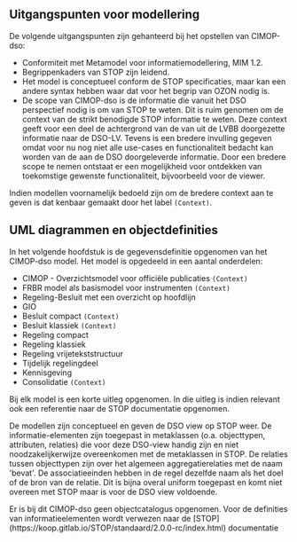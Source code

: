Uitgangspunten voor modellering
-----------------

De volgende uitgangspunten zijn gehanteerd bij het opstellen van CIMOP-dso:

- Conformiteit met Metamodel voor informatiemodellering, MIM 1.2.
- Begrippenkaders van STOP zijn leidend.
- Het model is conceptueel conform de STOP specificaties, maar kan een andere syntax hebben waar dat voor het begrip van OZON nodig is.
- De scope van CIMOP-dso is de informatie die vanuit het DSO perspectief nodig is om van STOP te weten. Dit is ruim genomen om de context van de strikt benodigde STOP informatie te weten. Deze context geeft voor een deel de achtergrond van de van uit de LVBB doorgezette informatie naar de DSO-LV. Tevens is een bredere invulling gegeven omdat voor nu nog niet alle use-cases en functionaliteit bedacht kan worden van de aan de DSO doorgeleverde informatie. Door een bredere scope te nemen ontstaat er een mogelijkheid voor ontdekken van toekomstige gewenste functionaliteit, bijvoorbeeld voor de viewer.

Indien modellen voornamelijk bedoeld zijn om de bredere context aan te geven is dat kenbaar gemaakt door het label `(Context)`.

UML diagrammen en objectdefinities
-----------------

In het volgende hoofdstuk is de gegevensdefinitie opgenomen van het CIMOP-dso model.
Het model is opgedeeld in een aantal onderdelen:
- CIMOP - Overzichtsmodel voor officiële publicaties `(Context)`
- FRBR model als basismodel voor instrumenten `(Context)`
- Regeling-Besluit met een overzicht op hoofdlijn
- GIO
- Besluit compact `(Context)`
- Besluit klassiek `(Context)`
- Regeling compact
- Regeling klassiek
- Regeling vrijetekststructuur
- Tijdelijk regelingdeel
- Kennisgeving
- Consolidatie `(Context)`

Bij elk model is een korte uitleg opgenomen. In die uitleg is indien relevant ook een referentie naar de STOP documentatie opgenomen.

De modellen zijn conceptueel en geven de DSO view op STOP weer. De informatie-elementen zijn toegepast in metaklassen (o.a. objecttypen, attributen, relaties) die voor deze DSO-view handig zijn en niet noodzakelijkerwijze overeenkomen met de metaklassen in STOP. De relaties tussen objecttypen zijn over het algemeen aggregatierelaties met de naam 'bevat'. De associatieeinden hebben in de regel dezelfde naam als het doel of de bron van de relatie. Dit is bijna overal uniform toegepast en komt niet overeen met STOP maar is voor de DSO view voldoende.

<aside class="note">
Er is bij dit CIMOP-dso geen objectcatalogus opgenomen. Voor de definities van informatieelementen wordt verwezen naar de [STOP](https://koop.gitlab.io/STOP/standaard/2.0.0-rc/index.html) documentatie
</aside>
